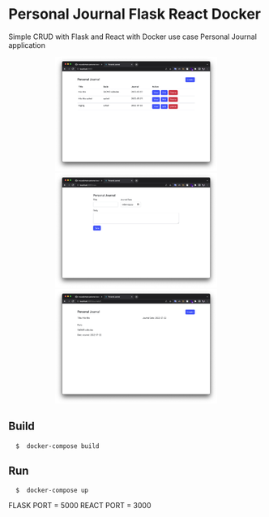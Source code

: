 # Personal Journal Flask React Docker
<p>Simple CRUD with Flask and React with Docker use case Personal Journal application</p>

<p align="center">
  <img src="/screenshots/Home.png" width="320">
  <img src="/screenshots/Create.png" width="320">
  <img src="/screenshots/View.png" width="320">
</p>

## Build
```
  $  docker-compose build
```

## Run
```
  $  docker-compose up
```

FLASK PORT = 5000
REACT PORT = 3000